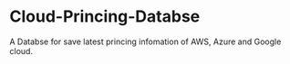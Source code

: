 # Cloud-Princing-Databse
A Databse for save latest princing infomation of AWS, Azure and Google cloud.
